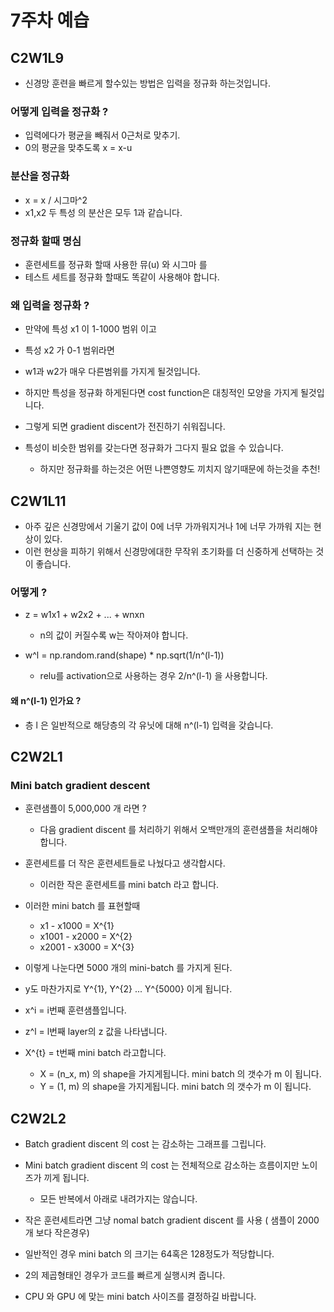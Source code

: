 # 7주차 예습

## C2W1L9

- 신경망 훈련을 빠르게 할수있는 방법은 입력을 정규화 하는것입니다.

### 어떻게 입력을 정규화 ?

- 입력에다가 평균을 빼줘서 0근처로 맞추기.
- 0의 평균을 맞추도록 x = x-u

### 분산을 정규화

- x = x / 시그마^2
- x1,x2 두 특성 의 분산은 모두 1과 같습니다.

### 정규화 할때 명심

- 훈련세트를 정규화 할때 사용한 뮤(u) 와 시그마 를
- 테스트 세트를 정규화 할때도 똑같이 사용해야 합니다.

### 왜 입력을 정규화 ?

- 만약에 특성 x1 이 1-1000 범위 이고
- 특성 x2 가 0-1 범위라면
- w1과 w2가 매우 다른범위를 가지게 될것입니다.
- 하지만 특성을 정규화 하게된다면 cost function은 대칭적인 모양을 가지게 될것입니다.

- 그렇게 되면 gradient discent가 전진하기 쉬워집니다.
- 특성이 비슷한 범위를 갖는다면 정규화가 그다지 필요 없을 수 있습니다.
  - 하지만 정규화를 하는것은 어떤 나쁜영향도 끼치지 않기때문에 하는것을 추천!

## C2W1L11

- 아주 깊은 신경망에서 기울기 값이 0에 너무 가까워지거나 1에 너무 가까워 지는 현상이 있다.
- 이런 현상을 피하기 위해서 신경망에대한 무작위 초기화를 더 신중하게 선택하는 것이 좋습니다.

### 어떻게 ?

- z = w1x1 + w2x2 + ... + wnxn

  - n의 값이 커질수록 w는 작아져야 합니다.

- w^l = np.random.rand(shape) \* np.sqrt(1/n^(l-1))
  - relu를 activation으로 사용하는 경우 2/n^(l-1) 을 사용합니다.

#### 왜 n^(l-1) 인가요 ?

- 층 l 은 일반적으로 해당층의 각 유닛에 대해 n^(l-1) 입력을 갖습니다.

## C2W2L1

### Mini batch gradient descent

- 훈련샘플이 5,000,000 개 라면 ?

  - 다음 gradient discent 를 처리하기 위해서 오백만개의 훈련샘플을 처리해야 합니다.

- 훈련세트를 더 작은 훈련세트들로 나눴다고 생각합시다.

  - 이러한 작은 훈련세트를 mini batch 라고 합니다.

- 이러한 mini batch 를 표현할때
  - x1 - x1000 = X^{1}
  - x1001 - x2000 = X^{2}
  - x2001 - x3000 = X^{3}
- 이렇게 나눈다면 5000 개의 mini-batch 를 가지게 된다.
- y도 마찬가지로 Y^{1}, Y^{2} ... Y^{5000} 이게 됩니다.

- x^i = i번째 훈련샘플입니다.
- z^l = l번째 layer의 z 값을 나타냅니다.
- X^{t} = t번째 mini batch 라고합니다.
  - X = (n_x, m) 의 shape을 가지게됩니다. mini batch 의 갯수가 m 이 됩니다.
  - Y = (1, m) 의 shape을 가지게됩니다. mini batch 의 갯수가 m 이 됩니다.

## C2W2L2

- Batch gradient discent 의 cost 는 감소하는 그래프를 그립니다.
- Mini batch gradient discent 의 cost 는 전체적으로 감소하는 흐름이지만 노이즈가 끼게 됩니다.

  - 모든 반복에서 아래로 내려가지는 않습니다.

- 작은 훈련세트라면 그냥 nomal batch gradient discent 를 사용 ( 샘플이 2000 개 보다 작은경우)
- 일반적인 경우 mini batch 의 크기는 64혹은 128정도가 적당합니다.
- 2의 제곱형태인 경우가 코드를 빠르게 실행시켜 줍니다.
- CPU 와 GPU 에 맞는 mini batch 사이즈를 결정하길 바랍니다.
